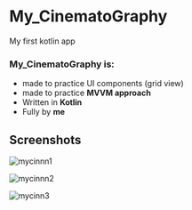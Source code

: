 # My_CinematoGraphy

My first kotlin app


### My_CinematoGraphy is:
* made to practice UI components (grid view)
* made to practice **MVVM approach**
* Written in **Kotlin**
* Fully by **me**


## Screenshots
![mycinnn1](https://user-images.githubusercontent.com/61236736/92029964-a5a93b80-ed66-11ea-8e5f-2acd131095c5.jpg)

![mycinnn2](https://user-images.githubusercontent.com/61236736/92029969-a641d200-ed66-11ea-9da3-8f1cbfc4b6d5.jpg)

![mycinn3](https://user-images.githubusercontent.com/61236736/92029968-a641d200-ed66-11ea-997f-17d2dc49a36a.jpg)
